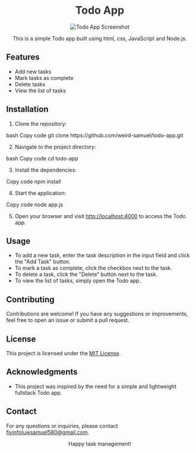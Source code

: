 <h1 align="center">Todo App</h1>
<p align="center">
  <img src="todo-app.png" alt="Todo App Screenshot">
</p>
<p align="center">This is a simple Todo app built using html, css, JavaScript and Node.js.</p>
<h2>Features</h2>
<ul>
  <li>Add new tasks</li>
  <li>Mark tasks as complete</li>
  <li>Delete tasks</li>
  <li>View the list of tasks</li>
</ul>
<h2>Installation</h2>
<ol>
  <li>Clone the repository:</li>
</ol>
bash
Copy code
git clone https://github.com/weird-samuel/todo-app.git
<ol start="2">
  <li>Navigate to the project directory:</li>
</ol>
bash
Copy code
cd todo-app
<ol start="3">
  <li>Install the dependencies:</li>
</ol>
Copy code
npm install
<ol start="4">
  <li>Start the application:</li>
</ol>
Copy code
node app.js
<ol start="5">
  <li>Open your browser and visit <a href="http://localhost:4000">http://localhost:4000</a> to access the Todo app.</li>
</ol>
<h2>Usage</h2>
<ul>
  <li>To add a new task, enter the task description in the input field and click the "Add Task" button.</li>
  <li>To mark a task as complete, click the checkbox next to the task.</li>
  <li>To delete a task, click the "Delete" button next to the task.</li>
  <li>To view the list of tasks, simply open the Todo app.</li>
</ul>
<h2>Contributing</h2>
<p>Contributions are welcome! If you have any suggestions or improvements, feel free to open an issue or submit a pull request.</p>
<h2>License</h2>
<p>This project is licensed under the <a href="LICENSE">MIT License</a>.</p>
<h2>Acknowledgments</h2>
<ul>
  <li>This project was inspired by the need for a simple and lightweight fullstack Todo app.</li>
</ul>
<h2>Contact</h2>
<p>For any questions or inquiries, please contact <a href="mailto:fiyinfoluwsamuel580@gmail.com">fiyinfoluwsamuel580@gmail.com</a>.</p>
<p align="center">Happy task management!</p>
<style>
  h1 {
    color: #333;
  }

  h2 {
    color: #555;
  }

  p {
    color: #777;
  }

  ul, ol {
    color: #777;
    margin-bottom: 20px;
  }

  img {
    max-width: 500px;
    margin: 20px auto;
    display: block;
  }
</style>
